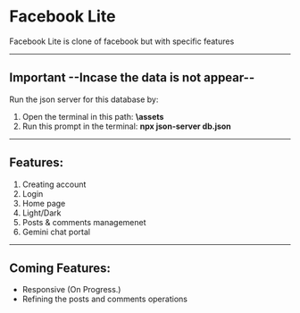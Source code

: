 <h1>Facebook Lite</h1>
<p>Facebook Lite is clone of facebook but with specific features</p>
<hr>
<h2><b>Important --Incase the data is not appear--</b></h2>
<P>Run the json server for this database by:</P>
<ol>
  <li>Open the terminal in this path: <b>\assets</b></li>
  <li>Run this prompt in the terminal: <b>npx json-server db.json</b></li>
</ol>
<hr>
<h2>Features:</h2>
<ol>
  <li>Creating account</li>
  <li>Login</li>
  <li>Home page</li>
  <li>Light/Dark</li>
  <li>Posts & comments managemenet</li>
  <li>Gemini chat portal</li>
</ol>
<hr>
<h2>Coming Features:</h2>
<ul>
  <li>Responsive (On Progress.)</li>
  <li>Refining the posts and comments operations</li>
</ul>

